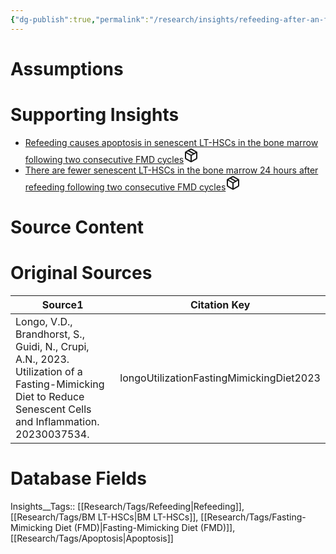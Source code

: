 ```yaml
---
{"dg-publish":true,"permalink":"/research/insights/refeeding-after-an-fmd-cycle-causes-a-reduction-in-senescent-lt-hs-cs-specifically-due-to-apoptosis/"}
---
```


# Assumptions
<div><ul class="dataview list-view-ul"></ul></div>

# Supporting Insights
<div><ul class="dataview list-view-ul"><li><span><a data-tooltip-position="top" aria-label="Research/Insights/Refeeding causes apoptosis in senescent LT-HSCs in the bone marrow following two consecutive FMD cycles.md" data-href="Research/Insights/Refeeding causes apoptosis in senescent LT-HSCs in the bone marrow following two consecutive FMD cycles.md" href="Research/Insights/Refeeding causes apoptosis in senescent LT-HSCs in the bone marrow following two consecutive FMD cycles.md" class="internal-link" target="_blank" rel="noopener" fileclass-name="Research Links">Refeeding causes apoptosis in senescent LT-HSCs in the bone marrow following two consecutive FMD cycles</a><a class="metadata-menu fileclass-icon"><svg xmlns="http://www.w3.org/2000/svg" width="24" height="24" viewBox="0 0 24 24" fill="none" stroke="currentColor" stroke-width="2" stroke-linecap="round" stroke-linejoin="round" class="svg-icon lucide-package"><path d="m7.5 4.27 9 5.15"></path><path d="M21 8a2 2 0 0 0-1-1.73l-7-4a2 2 0 0 0-2 0l-7 4A2 2 0 0 0 3 8v8a2 2 0 0 0 1 1.73l7 4a2 2 0 0 0 2 0l7-4A2 2 0 0 0 21 16Z"></path><path d="m3.3 7 8.7 5 8.7-5"></path><path d="M12 22V12"></path></svg></a></span></li><li><span><a data-tooltip-position="top" aria-label="Research/Insights/There are fewer senescent LT-HSCs in the bone marrow 24 hours after refeeding following two consecutive FMD cycles.md" data-href="Research/Insights/There are fewer senescent LT-HSCs in the bone marrow 24 hours after refeeding following two consecutive FMD cycles.md" href="Research/Insights/There are fewer senescent LT-HSCs in the bone marrow 24 hours after refeeding following two consecutive FMD cycles.md" class="internal-link" target="_blank" rel="noopener" fileclass-name="Research Links">There are fewer senescent LT-HSCs in the bone marrow 24 hours after refeeding following two consecutive FMD cycles</a><a class="metadata-menu fileclass-icon"><svg xmlns="http://www.w3.org/2000/svg" width="24" height="24" viewBox="0 0 24 24" fill="none" stroke="currentColor" stroke-width="2" stroke-linecap="round" stroke-linejoin="round" class="svg-icon lucide-package"><path d="m7.5 4.27 9 5.15"></path><path d="M21 8a2 2 0 0 0-1-1.73l-7-4a2 2 0 0 0-2 0l-7 4A2 2 0 0 0 3 8v8a2 2 0 0 0 1 1.73l7 4a2 2 0 0 0 2 0l7-4A2 2 0 0 0 21 16Z"></path><path d="m3.3 7 8.7 5 8.7-5"></path><path d="M12 22V12"></path></svg></a></span></li></ul></div>

# Source Content
<div><ul class="dataview list-view-ul"></ul></div>

# Original Sources
<div><table class="dataview table-view-table"><thead class="table-view-thead"><tr class="table-view-tr-header"><th class="table-view-th"><span>Source</span><span class="dataview small-text">1</span></th><th class="table-view-th"><span>Citation Key</span></th></tr></thead><tbody class="table-view-tbody"><tr><td><span>Longo, V.D., Brandhorst, S., Guidi, N., Crupi, A.N., 2023. Utilization of a Fasting-Mimicking Diet to Reduce Senescent Cells and Inflammation. 20230037534.</span></td><td><span>longoUtilizationFastingMimickingDiet2023</span></td></tr></tbody></table></div>

# Database Fields
Insights__Tags:: [[Research/Tags/Refeeding\|Refeeding]], [[Research/Tags/BM LT-HSCs\|BM LT-HSCs]], [[Research/Tags/Fasting-Mimicking Diet (FMD)\|Fasting-Mimicking Diet (FMD)]], [[Research/Tags/Apoptosis\|Apoptosis]]
